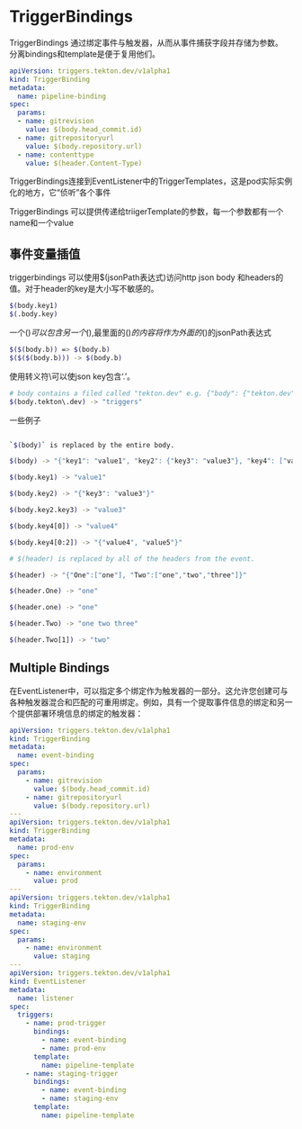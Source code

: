# TriggerBindings

TriggerBindings 通过绑定事件与触发器，从而从事件捕获字段并存储为参数。 分离bindings和template是便于复用他们。

```yaml
apiVersion: triggers.tekton.dev/v1alpha1
kind: TriggerBinding
metadata:
  name: pipeline-binding
spec:
  params:
  - name: gitrevision
    value: $(body.head_commit.id)
  - name: gitrepositoryurl
    value: $(body.repository.url)
  - name: contenttype
    value: $(header.Content-Type)
```

TriggerBindings连接到EventListener中的TriggerTemplates，这是pod实际实例化的地方，它“侦听”各个事件

TriggerBindings 可以提供传递给triigerTemplate的参数，每一个参数都有一个name和一个value

## 事件变量插值

triggerbindings 可以使用$(jsonPath表达式)访问http json body 和headers的值。对于header的key是大小写不敏感的。 

```bash
$(body.key1)
$(.body.key)
```

一个$()可以包含另一个$(),最里面的$()的内容将作为外面的$()的jsonPath表达式

```bash
$($(body.b)) => $(body.b)
$($($(body.b))) -> $(body.b)
```

使用转义符\可以使json key包含‘.’。

```bash
# body contains a filed called "tekton.dev" e.g. {"body": {"tekton.dev": "triggers"}}
$(body.tekton\.dev) -> "triggers"
```

一些例子

```bash

`$(body)` is replaced by the entire body.

$(body) -> "{"key1": "value1", "key2": {"key3": "value3"}, "key4": ["value4", "value5", "value6"]}"

$(body.key1) -> "value1"

$(body.key2) -> "{"key3": "value3"}"

$(body.key2.key3) -> "value3"

$(body.key4[0]) -> "value4"

$(body.key4[0:2]) -> "{"value4", "value5"}"

# $(header) is replaced by all of the headers from the event.

$(header) -> "{"One":["one"], "Two":["one","two","three"]}"

$(header.One) -> "one"

$(header.one) -> "one"

$(header.Two) -> "one two three"

$(header.Two[1]) -> "two"
```

## Multiple Bindings

在EventListener中，可以指定多个绑定作为触发器的一部分。这允许您创建可与各种触发器混合和匹配的可重用绑定。例如，具有一个提取事件信息的绑定和另一个提供部署环境信息的绑定的触发器：

```yaml
apiVersion: triggers.tekton.dev/v1alpha1
kind: TriggerBinding
metadata:
  name: event-binding
spec:
  params:
    - name: gitrevision
      value: $(body.head_commit.id)
    - name: gitrepositoryurl
      value: $(body.repository.url)
---
apiVersion: triggers.tekton.dev/v1alpha1
kind: TriggerBinding
metadata:
  name: prod-env
spec:
  params:
    - name: environment
      value: prod
---
apiVersion: triggers.tekton.dev/v1alpha1
kind: TriggerBinding
metadata:
  name: staging-env
spec:
  params:
    - name: environment
      value: staging
---
apiVersion: triggers.tekton.dev/v1alpha1
kind: EventListener
metadata:
  name: listener
spec:
  triggers:
    - name: prod-trigger
      bindings:
        - name: event-binding
        - name: prod-env
      template:
        name: pipeline-template
    - name: staging-trigger
      bindings:
        - name: event-binding
        - name: staging-env
      template:
        name: pipeline-template
```